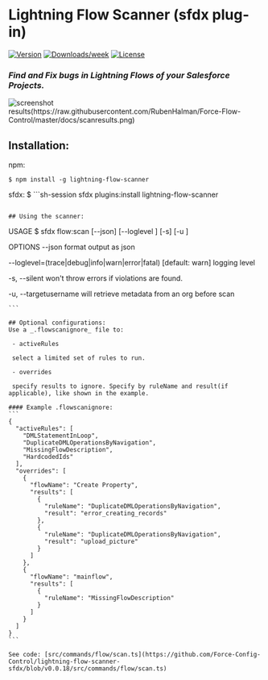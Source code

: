 Lightning Flow Scanner (sfdx plug-in)
=====================

[![Version](https://img.shields.io/npm/v/lightning-flow-scanner-sfdx.svg)](https://npmjs.org/package/lightning-flow-scanner-sfdx)
[![Downloads/week](https://img.shields.io/npm/dw/lightning-flow-scanner-sfdx.svg)](https://npmjs.org/package/lightning-flow-scanner-sfdx)
[![License](https://img.shields.io/npm/l/lightning-flow-scanner-sfdx.svg)](https://github.com/https://github.com/Force-Config-Control/lightning-flow-scanner-sfdx.git/blob/master/package.json)

### _Find and Fix bugs in Lightning Flows of your Salesforce Projects._

![screenshot results(https://raw.githubusercontent.com/RubenHalman/Force-Flow-Control/master/docs/scanresults.png)](https://raw.githubusercontent.com/Force-Config-Control/lightning-flow-scanner-sfdx/master/.images/results.png)

## Installation:

npm:
```sh-session
$ npm install -g lightning-flow-scanner
```

sfdx:
$ ```sh-session
sfdx plugins:install lightning-flow-scanner
```

## Using the scanner:

```
USAGE
  $ sfdx flow:scan [--json] [--loglevel <level>] [-s] [-u <targetusername>]

OPTIONS
  --json                                                                            format output as json

  --loglevel=(trace|debug|info|warn|error|fatal)                                    [default: warn] logging level

  -s, --silent                                                                      won't throw errors if violations are found.

  -u, --targetusername                                                              will retrieve metadata from an org before scan
~~~~
```

## Optional configurations:
Use a _.flowscanignore_ file to:

 - activeRules
 
 select a limited set of rules to run.
    
 - overrides
 
 specify results to ignore. Specify by ruleName and result(if applicable), like shown in the example.

#### Example .flowscanignore:
```
{
  "activeRules": [
    "DMLStatementInLoop",
    "DuplicateDMLOperationsByNavigation",
    "MissingFlowDescription",
    "HardcodedIds"
  ],
  "overrides": [
    {
      "flowName": "Create Property",
      "results": [
        {
          "ruleName": "DuplicateDMLOperationsByNavigation",
          "result": "error_creating_records"
        },
        {
          "ruleName": "DuplicateDMLOperationsByNavigation",
          "result": "upload_picture"
        }
      ]
    },
    {
      "flowName": "mainflow",
      "results": [
        {
          "ruleName": "MissingFlowDescription"
        }
      ]
    }
  ]
}
```

See code: [src/commands/flow/scan.ts](https://github.com/Force-Config-Control/lightning-flow-scanner-sfdx/blob/v0.0.18/src/commands/flow/scan.ts)
